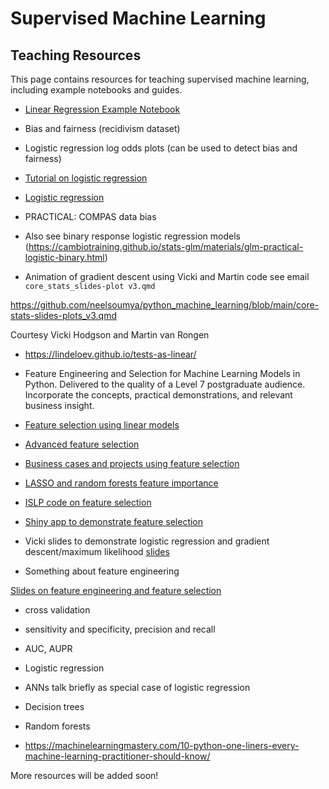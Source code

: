 # Supervised Machine Learning

## Teaching Resources

This page contains resources for teaching supervised machine learning, including example notebooks and guides.

- [Linear Regression Example Notebook](https://github.com/neelsoumya/python_machine_learning/files/linear_regression.ipynb)

- Bias and fairness (recidivism dataset)
  
- Logistic regression log odds plots (can be used to detect bias and fairness)

- [Tutorial on logistic regression](https://github.com/neelsoumya/python_machine_learning/blob/main/logistic_intro_simple.md)

- [Logistic regression](https://github.com/neelsoumya/python_machine_learning/blob/main/logistic_regression_python_simple.ipynb)



- PRACTICAL: COMPAS data bias

- Also see binary response logistic regression models (https://cambiotraining.github.io/stats-glm/materials/glm-practical-logistic-binary.html)

- Animation of gradient descent using Vicki and Martin code see email `core_stats_slides-plot v3.qmd`

https://github.com/neelsoumya/python_machine_learning/blob/main/core-stats-slides-plots_v3.qmd

Courtesy Vicki Hodgson and Martin van Rongen

 - https://lindeloev.github.io/tests-as-linear/

- Feature Engineering and Selection for Machine Learning Models in Python. Delivered to the quality of a Level 7 postgraduate audience.  Incorporate the concepts, practical demonstrations, and relevant business insight.

- [Feature selection using linear models](https://github.com/neelsoumya/python_machine_learning/blob/main/feature_engineering_linearmodels.ipynb)

- [Advanced feature selection](https://github.com/neelsoumya/python_machine_learning/blob/main/feature_selection.ipynb)

- [Business cases and projects using feature selection](https://github.com/neelsoumya/python_machine_learning/blob/main/business_cases_feature_engneering.ipynb)

- [LASSO and random forests feature importance](https://github.com/neelsoumya/python_machine_learning/blob/main/feature_selection_LASSO_trees.ipynb)

- [ISLP code on feature selection](https://github.com/intro-stat-learning/ISLP_labs/blob/stable/Ch06-varselect-lab.ipynb)

- [Shiny app to demonstrate feature selection](https://sb2333.shinyapps.io/shiny_feature_selection/)

- Vicki slides to demonstrate logistic regression and gradient descent/maximum likelihood [slides](https://github.com/neelsoumya/basic_statistics/blob/master/2025_bbs-stats_VickyHodgson.pptx)


- Something about feature engineering

[Slides on feature engineering and feature selection](https://github.com/neelsoumya/python_machine_learning/blob/main/talk_featureselection_ML_SoumyaBanerjee.pptx)


- cross validation

- sensitivity and specificity, precision and recall

- AUC, AUPR

- Logistic regression

- ANNs talk briefly as special case of logistic regression

- Decision trees

- Random forests

- https://machinelearningmastery.com/10-python-one-liners-every-machine-learning-practitioner-should-know/

More resources will be added soon!
